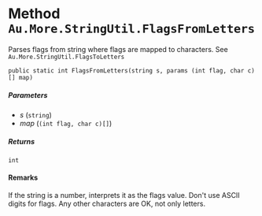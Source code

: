 # Method `Au.More.StringUtil.FlagsFromLetters`

Parses flags from string where flags are mapped to characters. See `Au.More.StringUtil.FlagsToLetters`

```
public static int FlagsFromLetters(string s, params (int flag, char c)[] map)
```

##### Parameters

- *s*  (`string`)
- *map*  (`(int flag, char c)[]`)

##### Returns

`int`

#### Remarks

If the string is a number, interprets it as the flags value. Don't use ASCII digits for flags. Any other characters are OK, not only letters.